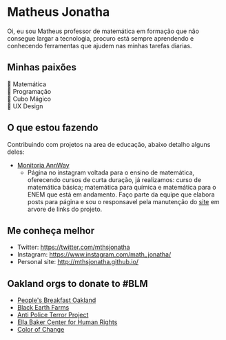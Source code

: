 # Matheus Jonatha
Oi, eu sou Matheus professor de matemática em formação que não consegue largar a tecnologia, procuro está sempre aprendendo e conhecendo ferramentas que ajudem nas minhas tarefas diarias.

## Minhas paixões
🖤 Matemática<br>
💜 Programação<br>
💙 Cubo Mágico<br>
🤍 UX Design<br>

## O que estou fazendo
Contribuindo com projetos na area de educação, abaixo detalho alguns deles:
- [Monitoria AnnWay](https://www.instagram.com/monitoriaannway/)
  - Página no instagram voltada para o ensino de matemática, oferecendo cursos de curta duração, já realizamos: curso de matemática básica; matemática para química e matemática para o ENEM que está em andamento. Faço parte da equipe que elabora posts para página e sou o responsavel pela manutenção do [site](http://annway.github.io/) em arvore de links do projeto.

## Me conheça melhor
- Twitter: https://twitter.com/mthsjonatha
- Instagram: https://www.instagram.com/math_jonatha/
- Personal site: http://mthsjonatha.github.io/


## Oakland orgs to donate to #BLM
- [People's Breakfast Oakland](https://www.hellablackpod.com/pbo)
- [Black Earth Farms](https://www.blackearthfarms.com/)
- [Anti Police Terror Project](https://www.antipoliceterrorproject.org/)
- [Ella Baker Center for Human Rights](https://ellabakercenter.org/)
- [Color of Change](https://colorofchange.org/)
